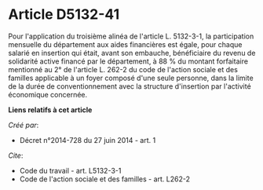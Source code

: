 # Article D5132-41

Pour l'application du troisième alinéa de l'article L. 5132-3-1, la participation mensuelle du département aux aides
financières est égale, pour chaque salarié en insertion qui était, avant son embauche, bénéficiaire du revenu de solidarité
active financé par le département, à 88 % du montant forfaitaire mentionné au 2° de l'article L. 262-2 du code de l'action
sociale et des familles applicable à un foyer composé d'une seule personne, dans la limite de la durée de conventionnement
avec la structure d'insertion par l'activité économique concernée.

**Liens relatifs à cet article**

_Créé par_:

  - Décret n°2014-728 du 27 juin 2014 - art. 1

_Cite_:

  - Code du travail - art. L5132-3-1
  - Code de l'action sociale et des familles - art. L262-2

